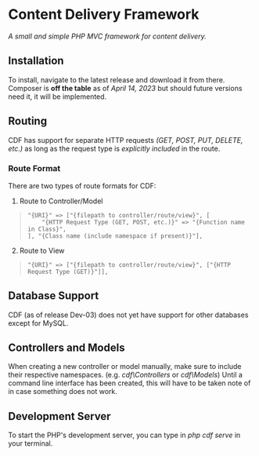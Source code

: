 # Content Delivery Framework
*A small and simple PHP MVC framework for content delivery.*

## Installation
To install, navigate to the latest release and download it from there. Composer is **off the table** as of _April 14, 2023_ but should future versions need it, it will be implemented.

## Routing
CDF has support for separate HTTP requests *(GET, POST, PUT, DELETE, etc.)* as long as the request type is *explicitly included* in the route.
### Route Format
There are two types of route formats for CDF:

 1. Route to Controller/Model
>     "{URI}" => ["{filepath to controller/route/view}", [
>         "{HTTP Request Type (GET, POST, etc.)}" => "{Function name in Class}",
>     ], "{Class name (include namespace if present)}"],
 2. Route to View
>     "{URI}" => ["{filepath to controller/route/view}", ["{HTTP Request Type (GET)}"]],

## Database Support
CDF (as of release Dev-03) does not yet have support for other databases except for MySQL. 

## Controllers and Models
When creating a new controller or model manually, make sure to include their respective namespaces. (e.g. _cdf\Controllers_ or _cdf\Models_)
Until a command line interface has been created, this will have to be taken note of in case something does not work.

## Development Server
To start the PHP's development server, you can type in _php cdf serve_ in your terminal.